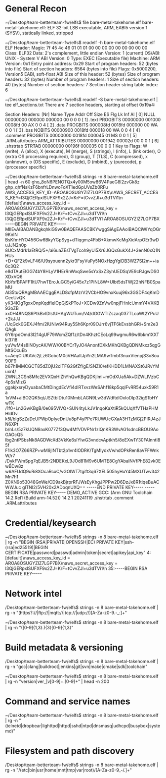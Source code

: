 # General Recon

~/Desktop/team-betterteam-fw/elfs$ file bare-metal-takehome.elf 
bare-metal-takehome.elf: ELF 32-bit LSB executable, ARM, EABI5 version 1 (SYSV), statically linked, stripped

~/Desktop/team-betterteam-fw/elfs$ readelf -h bare-metal-takehome.elf 
ELF Header:
  Magic:   7f 45 4c 46 01 01 01 00 00 00 00 00 00 00 00 00 
  Class:                             ELF32
  Data:                              2's complement, little endian
  Version:                           1 (current)
  OS/ABI:                            UNIX - System V
  ABI Version:                       0
  Type:                              EXEC (Executable file)
  Machine:                           ARM
  Version:                           0x1
  Entry point address:               0x29
  Start of program headers:          52 (bytes into file)
  Start of section headers:          6564 (bytes into file)
  Flags:                             0x5000200, Version5 EABI, soft-float ABI
  Size of this header:               52 (bytes)
  Size of program headers:           32 (bytes)
  Number of program headers:         1
  Size of section headers:           40 (bytes)
  Number of section headers:         7
  Section header string table index: 6

~/Desktop/team-betterteam-fw/elfs$ readelf -S bare-metal-takehome.elf | tee elf_sections.txt
There are 7 section headers, starting at offset 0x19a4:

Section Headers:
  [Nr] Name              Type            Addr     Off    Size   ES Flg Lk Inf Al
  [ 0]                   NULL            00000000 000000 000000 00      0   0  0
  [ 1] .text             PROGBITS        00000000 001000 0008fd 00  AX  0   0  4
  [ 2] .data             PROGBITS        000008fd 0018fd 000000 00  WA  0   0  1
  [ 3] .bss              NOBITS          00000900 0018fd 000018 00  WA  0   0  4
  [ 4] .comment          PROGBITS        00000000 0018fd 000045 01  MS  0   0  1
  [ 5] .ARM.attributes   ARM_ATTRIBUTES  00000000 001942 00002d 00      0   0  1
  [ 6] .shstrtab         STRTAB          00000000 00196f 000035 00      0   0  1
Key to Flags:
  W (write), A (alloc), X (execute), M (merge), S (strings), I (info),
  L (link order), O (extra OS processing required), G (group), T (TLS),
  C (compressed), x (unknown), o (OS specific), E (exclude),
  D (mbind), y (purecode), p (processor specific)

~/Desktop/team-betterteam-fw/elfs$ strings -n 8 bare-metal-takehome.elf | head -n 60
gho_8oN6PENOTQx4y00M5ow86V4PaeG8l2zvGk8z
ghp_qhfNsKzF6bnfrLDnwoFoXT1edGpUVsZb0RFu
AWS_ACCESS_KEY_ID=AROA8OSUGYZIZ7LGP7BX\nAWS_SECRET_ACCESS_KEY=I3QjGERpxISUFXF9x2ZJ=KrF=tCvvZJl+u3dTVi1\n
[default]\naws_access_key_id = AROA8OSUGYZIZ7LGP7BX\naws_secret_access_key = I3QjGERpxISUFXF9x2ZJ=KrF=tCvvZJl+u3dTVi1\n
I3QjGERpxISUFXF9x2ZJ=KrF=tCvvZJl+u3dTVi1
AROA8OSUGYZIZ7LGP7BX
-----BEGIN PRIVATE KEY-----
MIIEvAIBADANBgkqhkiG9w0BAQEFAASCBKYwggSiAgEAAoIBAQCiWlYqOGr9KnIN
BsKfmHYO456Gw6BkyYGpSyg+dTiqgmz4FbB+XkmwKcMgXidArpOEr3wDuJJN2n0p
8UCxMdrk1aEtRQ/5+/ai6uaZEsTVgTcoh9yUl5Xr6JGQxGukX4J+3enN0xQ1NHUs
+D+QFZk9vLF46/U9syouenn2ykr3FsyVuPy5NOxHzgYgiDB3WZ7SI2m++ia6c3Q2
e8dTAutEIGG74bY8HLyV1HErRnWxqSwe5sYxSxZ3yhUEDSqVE9cRJgwDS0XDxVQ6
KbYsfBPAFF1ltU7hwTEroJuGC5yiG45x7z1PiNL8W+Ulbt5dsTWj22hNFB0SpaMU
Al35tuQRAgMBAAECggEALD8cfpMzrV2VCbHO9vnxKuuj96x3GSDF4qKmDCecUvQK
yK34lOgTgxxOnpKqdfleIOpGjSkPToJ+XCDw9ZnVw0npjFHnIcUmmY4VXKB93oZB
xx0H48NQS6PtkBvIDlstUHAgWUTum/V4/dGGWTlZszaq037TLoaWt2YPuU+2kJJJ
/UqGck0GEXJ4fm/2IUNlw94Ruy5Sh6Kpr09OJrr6vjTF6kEvsbhGRi+Sm2e3QAgk
6Y6rpdOmd3I214gUF79WcmZQf1z/tDn4KhztCEoLq99wgmuR6w6bkm1XXTkl37i8
yuVwM4s8iNOycAK/WW/00BYCrTyJO4AnonfDXkMKhQKBgQDNMkxz5qgGMtSOcuEb
s+AeqClUKAVc2jLz6GobcM0cVHAaltJpYn2LMA9wTmbf3nuxVienpjS3o8ou9OF9
b67h1MMCGCT85dZOjU2ciTFG2GfZf/gE/SNZI0/efKHDD1LMNAXSt6JRvYMuxr4/
ZWNL3CSn8Mfc2EVXQxHlZhYhQwKBgQDKjIml+mOdXUa5Ak+DZWLIVzbC4p5sMlzG
ggakjxsryDyuabaCMtDingdEcVfi4dlRTxvzWeSAhf18kp5qqIFvRR54uxk59R1a
1xVM+alBO2QK5qt/JSZtbIDtu10MmbLAGN9Lw3dWdftdlOxIoDlp32igS1bHYwTK
/1f0+Ln2GwKBgB/0e095ViVQ+SUN4tyLkJV1nqoKaXtiR5kQUqXfVTHaPHMHldDv
k5l/bIgSzZaDcUPWpOpIyeDnUu8pF4yPPe7RUWUcGXaA3HTzMGj2PIRJ4zJN6XPt
b/nLs/5z7kUQN9axK077Zf3Qw4MfVDVPNr1zlQnKR3WvAG1sdncBBOU9AoGAOcQ5
Ibg2ntPSbsNk8AGDWcXd3VkKe6slYIwG3vndcvAptkh5/8oEXw1Y30FAInntI85f
F1lk3O7Z66RZP+wM9jINTbt2p1vr4lODRK/TgMIydxVwhdOPkRen8aVFFWnkW/r7
/DykFWmSpg7qEJB5r2NDEKxL9JOd81M9v6UMTE8CgYAbalNVfPhE82vk0EwBDw8z
w6AFUdQ9uRi8XOcaRcxC/vGOIWT7tgift3q67XEL505hyHuY45MXUTwv342Mn7h1
Z0KN9o53048GnWe/CD9akBjrprRFJWsEyKhgJPPPw2D6DzJx8R1tiqeBuACWWJuc
glTNI2/5VH20x2ADoqnUXQ==
-----END PRIVATE KEY-----
-----BEGIN RSA PRIVATE KEY-----
DEMO_ACTIVE
GCC: (Arm GNU Toolchain 14.2.Rel1 (Build arm-14.52)) 14.2.1 20241119
.shstrtab
.comment
.ARM.attributes

# Credential/keysearch

~/Desktop/team-betterteam-fw/elfs$ strings -n 8 bare-metal-takehome.elf | rg -n "BEGIN (RSA|PRIVATE|OPENSSH|EC) PRIVATE KEY|ssh-(rsa|ed25519)|BEGIN CERTIFICATE|password|passwd|admin|token|secret|apikey|api_key"
4:[default]\naws_access_key_id = AROA8OSUGYZIZ7LGP7BX\naws_secret_access_key = I3QjGERpxISUFXF9x2ZJ=KrF=tCvvZJl+u3dTVi1\n
35:-----BEGIN RSA PRIVATE KEY-----

# Network intel

/Desktop/team-betterteam-fw/elfs$ strings -n 8 bare-metal-takehome.elf | rg -n "(https?://|ftp://|mqtt://|tcp://|udp://)[A-Za-z0-9\.\-_:]+"

~/Desktop/team-betterteam-fw/elfs$ strings -n 8 bare-metal-takehome.elf | rg -n "([0-9]{1,3}\.){3}[0-9]{1,3}"

# Build metadata & versioning

/Desktop/team-betterteam-fw/elfs$ strings -n 8 bare-metal-takehome.elf | rg -n "gcc|clang|buildroot|jenkins|git|svn|make|cmake|sdk|toolchain"

~/Desktop/team-betterteam-fw/elfs$ strings -n 8 bare-metal-takehome.elf | rg -n "version|ver_|v[0-9]+\.[0-9]+" | head -n 200

# Command and service names

~/Desktop/team-betterteam-fw/elfs$ strings -n 8 bare-metal-takehome.elf | rg -n "(telnetd|dropbear|lighttpd|httpd|sshd|ntpd|dnsmasq|udhcpd|busybox|systemd)"

# Filesystem and path discovery

/Desktop/team-betterteam-fw/elfs$ strings -n 8 bare-metal-takehome.elf | rg -n "/(etc|bin|usr|home|mnt|tmp|var|root)/[A-Za-z0-9_\-/\.]+"


